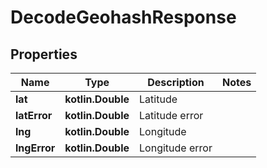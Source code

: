 
# DecodeGeohashResponse

## Properties
| Name | Type | Description | Notes |
| ------------ | ------------- | ------------- | ------------- |
| **lat** | **kotlin.Double** | Latitude |  |
| **latError** | **kotlin.Double** | Latitude error |  |
| **lng** | **kotlin.Double** | Longitude |  |
| **lngError** | **kotlin.Double** | Longitude error |  |



